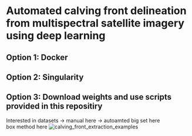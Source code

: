 # Automated calving front delineation from multispectral satellite imagery using deep learning

## Option 1: Docker
## Option 2: Singularity
## Option 3: Download weights and use scripts provided in this repositiry
Interested in datasets -> manual here -> autoamted big set here  
box method here
![calving_front_extraction_examples](https://user-images.githubusercontent.com/68990782/225434975-74692ea9-2112-49f7-bdb5-d9b1775e71a3.png)
